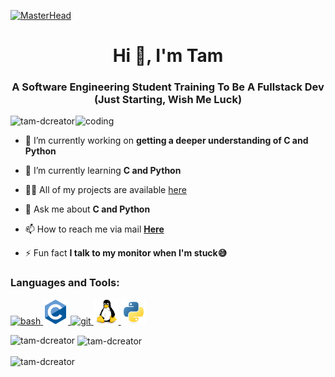 [![MasterHead](https://gifdb.com/images/high/coding-skills-loading-dk68v8z0hevjpuiv.gif)](https://github.com/tam-dcreator)
<h1 align="center">Hi 👋, I'm Tam</h1>
<h3 align="center">A Software Engineering Student Training To Be A Fullstack Dev (Just Starting, Wish Me Luck)</h3>
<img align="right" alt="coding" width="400" src="https://cdn.dribbble.com/users/1059583/screenshots/4171367/coding-freak.gif">


<p align="left"> <img src="https://komarev.com/ghpvc/?username=tam-dcreator&label=Profile%20views&color=0e75b6&style=flat" alt="tam-dcreator" /> </p>

- 🔭 I’m currently working on **getting a deeper understanding of C and Python**

- 🌱 I’m currently learning **C and Python**

- 👨‍💻 All of my projects are available [here](https://github.com/tam-dcreator?tab=repositories)

- 💬 Ask me about **C and Python**

- 📫 How to reach me via mail **[Here](thebeginning724@gmail.com)**

- ⚡ Fun fact **I talk to my monitor when I'm stuck😅**

<h3 align="left">Languages and Tools:</h3>
<p align="left"> <a href="https://www.gnu.org/software/bash/" target="_blank" rel="noreferrer"> <img src="https://www.vectorlogo.zone/logos/gnu_bash/gnu_bash-icon.svg" alt="bash" width="40" height="40"/> </a> <a href="https://www.cprogramming.com/" target="_blank" rel="noreferrer"> <img src="https://raw.githubusercontent.com/devicons/devicon/master/icons/c/c-original.svg" alt="c" width="40" height="40"/> </a> <a href="https://git-scm.com/" target="_blank" rel="noreferrer"> <img src="https://www.vectorlogo.zone/logos/git-scm/git-scm-icon.svg" alt="git" width="40" height="40"/> </a> <a href="https://www.linux.org/" target="_blank" rel="noreferrer"> <img src="https://raw.githubusercontent.com/devicons/devicon/master/icons/linux/linux-original.svg" alt="linux" width="40" height="40"/> </a> <a href="https://www.python.org" target="_blank" rel="noreferrer"> <img src="https://raw.githubusercontent.com/devicons/devicon/master/icons/python/python-original.svg" alt="python" width="40" height="40"/> </a> </p>

<p><img align="left" src="https://github-readme-stats.vercel.app/api/top-langs?username=tam-dcreator&show_icons=true&locale=en&layout=compact" alt="tam-dcreator" /></p>

<p>&nbsp;<img align="center" src="https://github-readme-stats.vercel.app/api?username=tam-dcreator&show_icons=true&locale=en" alt="tam-dcreator" /></p>

<p><img align="center" src="https://github-readme-streak-stats.herokuapp.com/?user=tam-dcreator&" alt="tam-dcreator" /></p>
